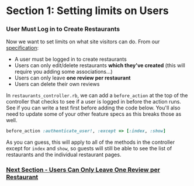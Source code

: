 # Section 1: Setting limits on Users

### User Must Log in to Create Restaurants

Now we want to set limits on what site visitors can do. From our [specification](../yelp_project_specification.md):

* A user must be logged in to create restaurants
* Users can only edit/delete restaurants **which they've created** (this will require you adding some associations...)
* Users can only leave **one review per restaurant**
* Users can delete their own reviews

In `restaurants_controller.rb`, we can add a `before_action` at the top of the controller that checks to see if a user is logged in before the action runs. See if you can write a test first before adding the code below. You'll also need to update some of your other feature specs as this breaks those as well.

```ruby
before_action :authenticate_user!, :except => [:index, :show]
```

As you can guess, this will apply to all of the methods in the controller except for `index` and `show`, so guests will still be able to see the list of restaurants and the individual restaurant pages.

### [Next Section - Users Can Only Leave One Review per Restaurant](2_one_review_per_user.md)
